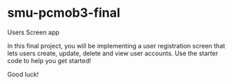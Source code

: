 # smu-pcmob3-final
Users Screen app

In this final project, you will be implementing a user registration screen that lets users create, update, delete and view user accounts. 
Use the starter code to help you get started! 

Good luck!
